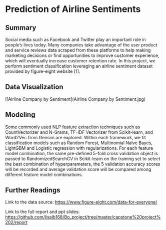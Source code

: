 # Prediction of Airline Sentiments
## Summary 
Social media such as Facebook and Twitter play an important role in people’s lives today. 
Many companies take advantage of the user product and service reviews data scraped from these platforms to help making 
marketing decisions or find opportunities to improve customer experience, which will eventually increase customer retention 
rate. In this project, we perform sentiment classification leveraging an airline sentiment dataset provided by figure-eight 
website [1].
## Data Visualization


![Airline Company by Sentiment](Airline Company by Sentiment.jpg)
## Modeling
Some commonly used NLP feature extraction techniques such as CountVectorizer and N-Grams, TF-IDF Vectorizer from Scikit-learn, 
and Word2Vec from Gensim are explored. Within each framework, we fit classification models such as Random Forest, 
Multinomial Naïve Bayes, LightGBM and Logistic regression with regularizations. For each feature model combination, 
the same pre-defined 5-fold cross validation object is passed to RandomizedSearchCV in Scikit-learn on the training 
set to select the best combination of hyperparameters, the 5 validation accuracy scores will be recorded and average 
validation score will be compared among different feature model combinations.


## Further Readings
Link to the data source:
https://www.figure-eight.com/data-for-everyone/

Link to the full report and ppt slides:
https://github.com/lisalb168/Bo_project/tree/master/capstone%20project%202/report


